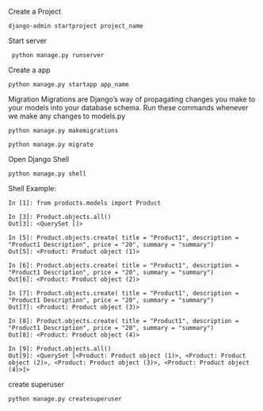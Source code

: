 Create a Project
```
django-admin startproject project_name
```

Start server
```
 python manage.py runserver
```

Create a app
```
python manage.py startapp app_name
```

Migration
Migrations are Django’s way of propagating changes you make to your models into your database schema.
Run these commands whenever we make any changes to models.py
```
python manage.py makemigrations
```

```
python manage.py migrate
```

Open Django Shell
```
python manage.py shell
```
Shell Example:

```
In [1]: from products.models import Product

In [3]: Product.objects.all()
Out[3]: <QuerySet []>

In [5]: Product.objects.create( title = "Product1", description = "Product1 Description", price = "20", summary = "summary")  
Out[5]: <Product: Product object (1)>

In [6]: Product.objects.create( title = "Product1", description = "Product1 Description", price = "20", summary = "summary")  
Out[6]: <Product: Product object (2)>

In [7]: Product.objects.create( title = "Product1", description = "Product1 Description", price = "20", summary = "summary")  
Out[7]: <Product: Product object (3)>

In [8]: Product.objects.create( title = "Product1", description = "Product1 Description", price = "20", summary = "summary")  
Out[8]: <Product: Product object (4)>

In [9]: Product.objects.all()
Out[9]: <QuerySet [<Product: Product object (1)>, <Product: Product object (2)>, <Product: Product object (3)>, <Product: Product object (4)>]>
```

create superuser
```
python manage.py createsuperuser
```